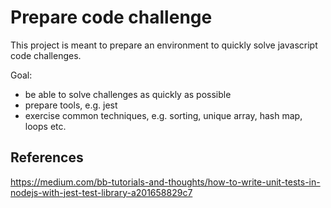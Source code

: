 # Prepare code challenge

This project is meant to prepare an environment to quickly solve javascript code challenges.

Goal:

- be able to solve challenges as quickly as possible
- prepare tools, e.g. jest
- exercise common techniques, e.g. sorting, unique array, hash map, loops etc.

## References

https://medium.com/bb-tutorials-and-thoughts/how-to-write-unit-tests-in-nodejs-with-jest-test-library-a201658829c7